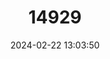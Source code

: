---
title: "14929"
category: "Nycteris grandis"
draft: false
date: 2024-02-22 13:03:50
languages:
  English: ["Large Slit-faced Bat"]
---
